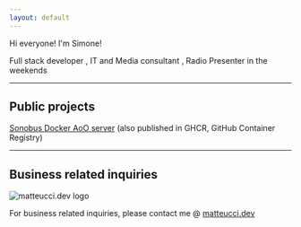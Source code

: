 ```yaml
---
layout: default
---
```


Hi everyone! I'm Simone!

Full stack developer , IT and Media consultant , Radio Presenter in the weekends

* * *

## Public projects

[Sonobus Docker AoO server](https://github.com/simomatte/sonobus-docker-aooserver) (also published in GHCR, GitHub Container Registry)

* * *

## Business related inquiries

![matteucci.dev logo](https://www.matteucci.dev/img/logo_bbg_250.png)

For business related inquiries, please contact me @ [matteucci.dev](https://www.matteucci.dev/)
